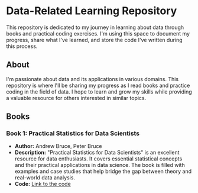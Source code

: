 # Data-Related Learning Repository

This repository is dedicated to my journey in learning about data through books and practical coding exercises. I'm using this space to document my progress, share what I've learned, and store the code I've written during this process.

## About

I'm passionate about data and its applications in various domains. This repository is where I'll be sharing my progress as I read books and practice coding in the field of data. I hope to learn and grow my skills while providing a valuable resource for others interested in similar topics.

## Books

### Book 1: Practical Statistics for Data Scientists
- **Author:** Andrew Bruce, Peter Bruce
- **Description:** "Practical Statistics for Data Scientists" is an excellent resource for data enthusiasts. It covers essential statistical concepts and their practical applications in data science. The book is filled with examples and case studies that help bridge the gap between theory and real-world data analysis.
- **Code:** [Link to the code](https://github.com/ngoc2502/BOOKS-/tree/main/Practical%20Statistic%20for%20Data%20Scientists)


